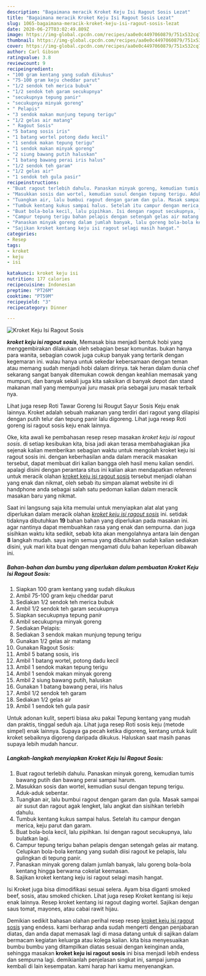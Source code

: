```yaml
---
description: "Bagaimana meracik Kroket Keju Isi Ragout Sosis Lezat"
title: "Bagaimana meracik Kroket Keju Isi Ragout Sosis Lezat"
slug: 1065-bagaimana-meracik-kroket-keju-isi-ragout-sosis-lezat
date: 2020-06-27T03:02:49.809Z
image: https://img-global.cpcdn.com/recipes/aa0e0c4497060879/751x532cq70/kroket-keju-isi-ragout-sosis-foto-resep-utama.jpg
thumbnail: https://img-global.cpcdn.com/recipes/aa0e0c4497060879/751x532cq70/kroket-keju-isi-ragout-sosis-foto-resep-utama.jpg
cover: https://img-global.cpcdn.com/recipes/aa0e0c4497060879/751x532cq70/kroket-keju-isi-ragout-sosis-foto-resep-utama.jpg
author: Carl Gibson
ratingvalue: 3.8
reviewcount: 9
recipeingredient:
- "100 gram kentang yang sudah dikukus"
- "75-100 gram keju cheddar parut"
- "1/2 sendok teh merica bubuk"
- "1/2 sendok teh garam secukupnya"
- "secukupnya tepung panir"
- "secukupnya minyak goreng"
- " Pelapis"
- "3 sendok makan munjung tepung terigu"
- "1/2 gelas air matang"
- " Ragout Sosis"
- "5 batang sosis iris"
- "1 batang wortel potong dadu kecil"
- "1 sendok makan tepung terigu"
- "1 sendok makan minyak goreng"
- "2 siung bawang putih haluskan"
- "1 batang bawang perai iris halus"
- "1/2 sendok teh garam"
- "1/2 gelas air"
- "1 sendok teh gula pasir"
recipeinstructions:
- "Buat ragout terlebih dahulu. Panaskan minyak goreng, kemudian tumis bawang putih dan bawang perai sampai harum."
- "Masukkan sosis dan wortel, kemudian susul dengan tepung terigu. Aduk-aduk sebentar."
- "Tuangkan air, lalu bumbui ragout dengan garam dan gula. Masak sampai air susut dan ragout agak lengket, lalu angkat dan sisihkan terlebih dahulu."
- "Tumbuk kentang kukus sampai halus. Setelah itu campur dengan merica, keju parut dan garam."
- "Buat bola-bola kecil, lalu pipihkan. Isi dengan ragout secukupnya, lalu bulatkan lagi."
- "Campur tepung terigu bahan pelapis dengan setengah gelas air matang. Celupkan bola-bola kentang yang sudah diisi ragout ke pelapis, lalu gulingkan di tepung panir."
- "Panaskan minyak goreng dalam jumlah banyak, lalu goreng bola-bola kentang hingga berwarna cokelat keemasan."
- "Sajikan kroket kentang keju isi ragout selagi masih hangat."
categories:
- Resep
tags:
- kroket
- keju
- isi

katakunci: kroket keju isi 
nutrition: 177 calories
recipecuisine: Indonesian
preptime: "PT26M"
cooktime: "PT59M"
recipeyield: "3"
recipecategory: Dinner

---
```



![Kroket Keju Isi Ragout Sosis](https://img-global.cpcdn.com/recipes/aa0e0c4497060879/751x532cq70/kroket-keju-isi-ragout-sosis-foto-resep-utama.jpg)

<b><i>kroket keju isi ragout sosis</i></b>, Memasak bisa menjadi bentuk hobi yang menggembirakan dilakukan oleh sebagian besar komunitas. bukan hanya para wanita, sebagian cowok juga cukup banyak yang tertarik dengan kegemaran ini. walau hanya untuk sekedar kebersamaan dengan teman atau memang sudah menjadi hobi dalam dirinya. tak heran dalam dunia chef sekarang sangat banyak ditemukan cowok dengan keahlian memasak yang mumpuni, dan banyak sekali juga kita saksikan di banyak depot dan stand makanan mall yang mempunyai juru masak pria sebagai juru masak terbaik nya.

Lihat juga resep Roti Tawar Goreng Isi Rougut Sayur Sosis Keju enak lainnya. Kroket adalah sebuah makanan yang terdiri dari ragout yang dilapisi dengan putih telur dan tepung panir lalu digoreng. Lihat juga resep Roti goreng isi ragout sosis keju enak lainnya.

Oke, kita awali ke pembahasan resep resep masakan <i>kroket keju isi ragout sosis</i>. di setiap kesibukan kita, bisa jadi akan terasa membahagiakan jika sejenak kalian memberikan sebagian waktu untuk mengolah kroket keju isi ragout sosis ini. dengan keberhasilan anda dalam meracik masakan tersebut, dapat membuat diri kalian bangga oleh hasil menu kalian sendiri. apalagi disini dengan perantara situs ini kalian akan mendapatkan referensi untuk meracik olahan <u>kroket keju isi ragout sosis</u> tersebut menjadi olahan yang enak dan nikmat, oleh sebab itu simpan alamat website ini di handphone anda sebagai salah satu pedoman kalian dalam meracik masakan baru yang nikmat.


Saat ini langsung saja kita memulai untuk menyiapkan alat alat yang diperlukan dalam meracik olahan <u><i>kroket keju isi ragout sosis</i></u> ini. setidak tidaknya dibutuhkan <b>19</b> bahan bahan yang diperlukan pada masakan ini. agar nantinya dapat membuahkan rasa yang enak dan sempurna. dan juga sisihkan waktu kita sedikit, sebab kita akan mengolahnya antara lain dengan <b>8</b> langkah mudah. saya ingin semua yang dibutuhkan sudah kalian sediakan disini, yuk mari kita buat dengan mengamati dulu bahan keperluan dibawah ini.

<!--inarticleads1-->

##### Bahan-bahan dan bumbu yang diperlukan dalam pembuatan Kroket Keju Isi Ragout Sosis:

1. Siapkan 100 gram kentang yang sudah dikukus
1. Ambil 75-100 gram keju cheddar parut
1. Sediakan 1/2 sendok teh merica bubuk
1. Ambil 1/2 sendok teh garam secukupnya
1. Siapkan secukupnya tepung panir
1. Ambil secukupnya minyak goreng
1. Sediakan  Pelapis:
1. Sediakan 3 sendok makan munjung tepung terigu
1. Gunakan 1/2 gelas air matang
1. Gunakan  Ragout Sosis:
1. Ambil 5 batang sosis, iris
1. Ambil 1 batang wortel, potong dadu kecil
1. Ambil 1 sendok makan tepung terigu
1. Ambil 1 sendok makan minyak goreng
1. Ambil 2 siung bawang putih, haluskan
1. Gunakan 1 batang bawang perai, iris halus
1. Ambil 1/2 sendok teh garam
1. Sediakan 1/2 gelas air
1. Ambil 1 sendok teh gula pasir


Untuk adonan kulit, seperti biasa aku pakai Tepung kentang yang mudah dan praktis, tinggal seduh aja. Lihat juga resep Roti sosis keju (metode simpel) enak lainnya. Supaya ga pecah ketika digoreng, kentang untuk kulit kroket sebaiknya digoreng daripada dikukus. Haluskan saat masih panas supaya lebih mudah hancur. 

<!--inarticleads2-->

##### Langkah-langkah menyiapkan Kroket Keju Isi Ragout Sosis:

1. Buat ragout terlebih dahulu. Panaskan minyak goreng, kemudian tumis bawang putih dan bawang perai sampai harum.
1. Masukkan sosis dan wortel, kemudian susul dengan tepung terigu. Aduk-aduk sebentar.
1. Tuangkan air, lalu bumbui ragout dengan garam dan gula. Masak sampai air susut dan ragout agak lengket, lalu angkat dan sisihkan terlebih dahulu.
1. Tumbuk kentang kukus sampai halus. Setelah itu campur dengan merica, keju parut dan garam.
1. Buat bola-bola kecil, lalu pipihkan. Isi dengan ragout secukupnya, lalu bulatkan lagi.
1. Campur tepung terigu bahan pelapis dengan setengah gelas air matang. Celupkan bola-bola kentang yang sudah diisi ragout ke pelapis, lalu gulingkan di tepung panir.
1. Panaskan minyak goreng dalam jumlah banyak, lalu goreng bola-bola kentang hingga berwarna cokelat keemasan.
1. Sajikan kroket kentang keju isi ragout selagi masih hangat.


Isi Kroket juga bisa dimodifikasi sesuai selera. Ayam bisa diganti smoked beef, sosis, atau smoked chicken. Lihat juga resep Kroket kentang isi keju enak lainnya. Resep kroket kentang isi ragout daging wortel. Sajikan dengan saus tomat, mayones, atau cabai rawit hijau. 

Demikian sedikit bahasan olahan perihal resep resep <u>kroket keju isi ragout sosis</u> yang endess. kami berharap anda sudah mengerti dengan penjabaran diatas, dan anda dapat memasak lagi di masa datang untuk di sajikan dalam bermacam kegiatan keluarga atau kolega kalian. kita bisa menyesuaikan bumbu bumbu yang ditampilkan diatas sesuai dengan keinginan anda, sehingga masakan <b>kroket keju isi ragout sosis</b> ini bisa menjadi lebih endess dan sempurna lagi. demikianlah penjelasan singkat ini, sampai jumpa kembali di lain kesempatan. kami harap hari kamu menyenangkan.
